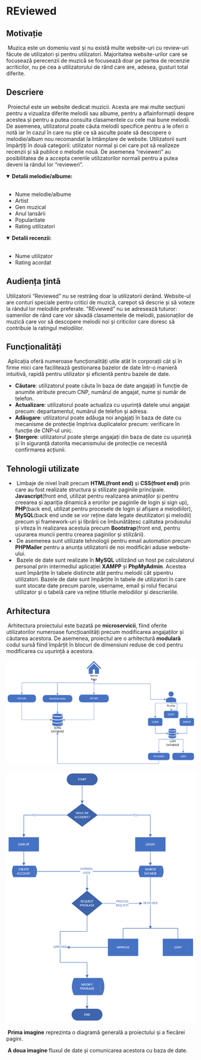 # REviewed


## Motivație

&nbsp;Muzica este un domeniu vast și nu există multe website-uri cu review-uri făcute de utilizatori și pentru utilizatori. Majoritatea website-urilor care se focusează perecenzii de muzică se focusează doar pe partea de recenzie acriticilor, nu pe cea a utilizatorului de rând care are, adesea, gusturi total diferite.

## Descriere

&nbsp;Proiectul este un website dedicat muzicii. Acesta are mai multe secțiuni pentru a vizualiza diferite melodii sau albume, pentru a aflainformații despre acestea și pentru a putea consulta clasamentele cu
cele mai bune melodii. De asemenea, utilizatorul poate căuta melodii specifice pentru a le oferi o notă iar în cazul în care nu știe ce să asculte poate să descopere o melodie/album nou recomandat la întâmplare de website. Utilizatorii sunt împărțiți în două categorii: utilizator normal și cei care pot să realizeze recenzii și să publice o melodie nouă. De asemenea “revieweri” au posibilitatea de a accepta cererile
utilizatorilor normali pentru a putea deveni la rândul lor “revieweri”.

<details open>
<summary> <b>Detalii melodie/albume:</b></summary>
<br>
  <ul>
    <li> Nume melodie/albume </li>
    <li> Artist </li>
    <li> Gen muzical </li>
    <li> Anul lansării </li>
    <li> Popularitate </li>
    <li> Rating utilizatori </li>
  </ul>
</details>
<details open>
<summary><b>Detalii recenzii:</b></summary>
<br>
  <ul>
    <li> Nume utilizator </li>
    <li> Rating acordat </li>
  </ul>
</details>


## Audiența țintă

Utilizatorii “Reviewed” nu se restrâng doar la utilizatorii derând. Website-ul are conturi speciale pentru critici de muzică, carepot să descrie și să voteze la rândul lor melodiile preferate.
”REviewed” nu se adresează tuturor: oamenilor de rând care vor săvadă clasamentele de melodii, pasionaților de muzică care vor să descopere melodii noi și criticilor care doresc să contribuie la ratingul melodiilor.

## Funcționalități

&nbsp;Aplicația oferă numeroase funcționalități utile atât în corporații cât și în firme mici care facilitează gestionarea bazelor de date într-o manieră intuitivă, rapidă pentru utilizator și eficientă pentru bazele de date.

<ul>
  <li><b>Căutare</b>: utilizatorul poate căuta în baza de date angajați în funcție de anumite atribute precum CNP, numărul de angajat, nume și număr de telefon.</li>
  <li><b>Actualizare</b>: utilizatorul poate actualiza cu ușurință datele unui angajat precum: departamentul, numărul de telefon și adresa.</li>
  <li><b>Adăugare</b>: utilizatorul poate adăuga noi angajați în baza de date cu mecanisme de protecție împtriva duplicatelor precum: verificare în funcție de CNP-ul unic.</li>
  <li><b>Ștergere</b>: utilizatorul poate șterge angajați din baza de date cu ușurință și în siguranță datorita mecanismului de protecție ce necesită confirmarea acțiunii.</li>
</ul>

## Tehnologii utilizate

<ul>
<li>&nbsp;Limbaje de nivel înalt precum <b>HTML(front end)</b> și <b>CSS(front end)</b> prin care au fost realizate structura și stilizate paginile principale.
<b>Javascript</b>(front end, utilizat pentru realizarea animaților și pentru creearea și apariția dinamică a erorilor pe paginile de login și sign up), <b>PHP</b>(back end, utilizat pentru procesele de login și afișare a melodiilor), <b>MySQL</b>(back end unde se vor reține date legate deutilizatori și melodii) precum și framework-uri și librării ce îmbunătățesc calitatea produsului și viteza în realizarea acestuia precum <b>Bootstrap</b>(front end, pentru ușurarea muncii pentru crearea paginilor și stilizării).</li>
<li>&nbsp;De asemenea sunt utilizate tehnologii pentru email automation precum <b>PHPMailer</b> pentru a anunța utilizatorii de noi modificări
aduse website-ului.</li>
<li> &nbsp;Bazele de date sunt realizate în <b>MySQL</b> utilizând un host pe calculatorul personal prin intermediul aplicației <b>XAMPP</b> și <b>PhpMyAdmin</b>.
Acestea sunt împărțite în tabele distincte atât pentru melodii cât șipentru utilizatori. Bazele de date sunt împărțite în tabele de
utilizatori în care sunt stocate date precum parole, username, email și rolul fiecarui utilizator și o tabelă care va reține titlurile melodiilor și descrieriile.</li>
</ul>

## Arhitectura

&nbsp;Arhitectura proiectului este bazată pe **microservicii**, fiind oferite utilizatorilor numeroase funcțioanlități precum modificarea angajaților și căutarea acestora. De asemenea, proiectul are o arhitectură **modulară** codul sursă fiind împărțit în blocuri de dimensiuni reduse de cod pentru modificarea cu ușurință a acestora.

![Exemplu de procese pentru arhitectura microserviciilor](Documentatie/poza2.png)

![Diagrama fluxului de date](Documentatie/poza1.png)

&nbsp;**Prima imagine** reprezinta o diagramă generală a proiectului și a fiecărei pagini.

&nbsp;**A doua imagine** fluxul de date și comunicarea acestora cu baza de date.
